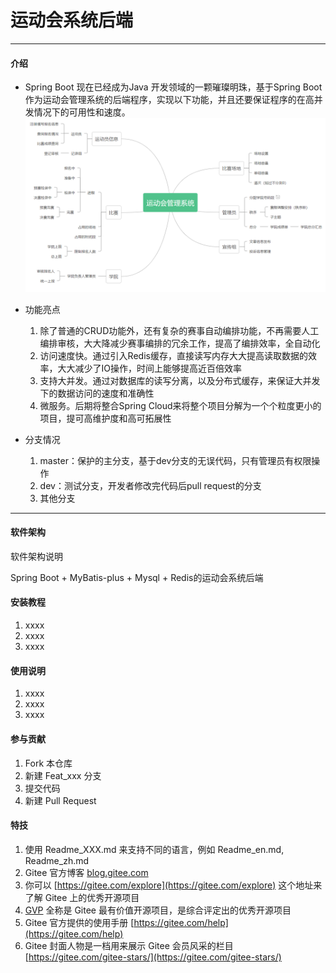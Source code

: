# 运动会系统后端
---

#### 介绍

* Spring Boot 现在已经成为Java 开发领域的一颗璀璨明珠，基于Spring Boot作为运动会管理系统的后端程序，实现以下功能，并且还要保证程序的在高并发情况下的可用性和速度。
![img.png](demand.png)

* 功能亮点
    1. 除了普通的CRUD功能外，还有复杂的赛事自动编排功能，不再需要人工编排审核，大大降减少赛事编排的冗余工作，提高了编排效率，全自动化
    2. 访问速度快。通过引入Redis缓存，直接读写内存大大提高读取数据的效率，大大减少了IO操作，时间上能够提高近百倍效率
    3. 支持大并发。通过对数据库的读写分离，以及分布式缓存，来保证大并发下的数据访问的速度和准确性
    4. 微服务。后期将整合Spring Cloud来将整个项目分解为一个个粒度更小的项目，提可高维护度和高可拓展性
  

* 分支情况
    1. master：保护的主分支，基于dev分支的无误代码，只有管理员有权限操作
    2. dev：测试分支，开发者修改完代码后pull request的分支
    3. 其他分支
  
---

#### 软件架构
软件架构说明

Spring Boot + MyBatis-plus + Mysql + Redis的运动会系统后端


#### 安装教程

1.  xxxx
2.  xxxx
3.  xxxx

#### 使用说明

1.  xxxx
2.  xxxx
3.  xxxx

#### 参与贡献

1.  Fork 本仓库
2.  新建 Feat_xxx 分支
3.  提交代码
4.  新建 Pull Request


#### 特技

1.  使用 Readme\_XXX.md 来支持不同的语言，例如 Readme\_en.md, Readme\_zh.md
2.  Gitee 官方博客 [blog.gitee.com](https://blog.gitee.com)
3.  你可以 [https://gitee.com/explore](https://gitee.com/explore) 这个地址来了解 Gitee 上的优秀开源项目
4.  [GVP](https://gitee.com/gvp) 全称是 Gitee 最有价值开源项目，是综合评定出的优秀开源项目
5.  Gitee 官方提供的使用手册 [https://gitee.com/help](https://gitee.com/help)
6.  Gitee 封面人物是一档用来展示 Gitee 会员风采的栏目 [https://gitee.com/gitee-stars/](https://gitee.com/gitee-stars/)
